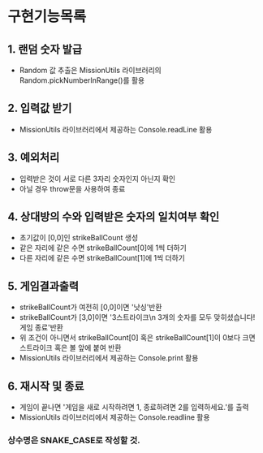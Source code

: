 # 구현기능목록

## 1. 랜덤 숫자 발급

- Random 값 추출은 MissionUtils 라이브러리의 Random.pickNumberInRange()를 활용

## 2. 입력값 받기

- MissionUtils 라이브러리에서 제공하는 Console.readLine 활용

## 3. 예외처리

- 입력받은 것이 서로 다른 3자리 숫자인지 아닌지 확인
- 아닐 경우 throw문을 사용하여 종료

## 4. 상대방의 수와 입력받은 숫자의 일치여부 확인

- 초기값이 [0,0]인 strikeBallCount 생성
- 같은 자리에 같은 수면 strikeBallCount[0]에 1씩 더하기
- 다른 자리에 같은 수면 strikeBallCount[1]에 1씩 더하기

## 5. 게임결과출력

- strikeBallCount가 여전히 [0,0]이면 '낫싱'반환
- strikeBallCount가 [3,0]이면 '3스트라이크\n 3개의 숫자를 모두 맞히셨습니다! 게임 종료'반환
- 위 조건이 아니면서 strikeBallCount[0] 혹은 strikeBallCount[1]이 0보다 크면 스트라이크 혹은 볼 앞에 붙여 반환
- MissionUtils 라이브러리에서 제공하는 Console.print 활용

## 6. 재시작 및 종료

- 게임이 끝나면 '게임을 새로 시작하려면 1, 종료하려면 2를 입력하세요.'를 출력
- MissionUtils 라이브러리에서 제공하는 Console.readline 활용

### 상수명은 SNAKE_CASE로 작성할 것.
